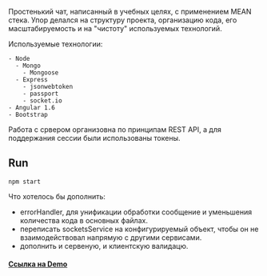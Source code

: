Простенький чат, написанный в учебных целях, с применением MEAN стека.
Упор делался на структуру проекта, организацию кода, его масштабируемость и на "чистоту" используемых технологий.

Используемые технологии:

```
- Node
  - Mongo
    - Mongoose
  - Express
    - jsonwebtoken
    - passport
    - socket.io
- Angular 1.6
- Bootstrap
```

Работа с срвером организовна по принципам REST API, а для поддержания сессии были использованы токены.

## Run

```
npm start
```

Что хотелось бы дополнить:

* errorHandler, для унификации обработки сообщение и уменьшения количества кода в основных файлах.
* переписать socketsService на конфигурируемый объект, чтобы он не взаимодействовал напрямую с другими сервисами.
* дополнить и сервеную, и клиентскую валидацю.

#### [Ссылка на Demo](https://simplemeanchat.herokuapp.com/)
